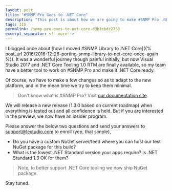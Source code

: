 ```yaml
---
layout: post
title: "#SNMP Pro Goes to .NET Core"
description: "This post is about how we are going to make #SNMP Pro .NET Core ready."
tags: IIS
permalink: /snmp-pro-goes-to-net-core-d3b3ebdc2750
excerpt_separator: <!--more-->
---
```


I blogged once about [how I moved #SNMP Library to .NET Core]({% post_url 2016/2016-12-26-porting-snmp-library-to-net-core-once-again %}). It was a wonderful journey though painful initially, but now Visual Studio 2017 and .NET Core Tooling 1.0 RTM are finally available, so my team have a better tool to work on #SNMP Pro and make it .NET Core ready.

<!--more-->

Of course, we have to make a few changes so as to adapt to the new platform, and in the mean time we try to keep them minimal.

> Don't know what is #SNMP Pro? Visit [our documentation site](https://pro.sharpsnmp.com/).

We will release a new release (1.3.0 based on current roadmap) when everything is tested out and all confidence is held. But if you are interested in the preview, we now have an insider program.

Please answer the below two questions and send your answers to support@lextudio.com to enroll (yep, that simple),

- Do you have a custom NuGet server/feed where you can host our test NuGet package for this build?
- What is the lowest .NET Standard version your apps require? Is .NET Standard 1.3 OK for them?

> Note, to better support .NET Core tooling we now ship NuGet package.

Stay tuned.
